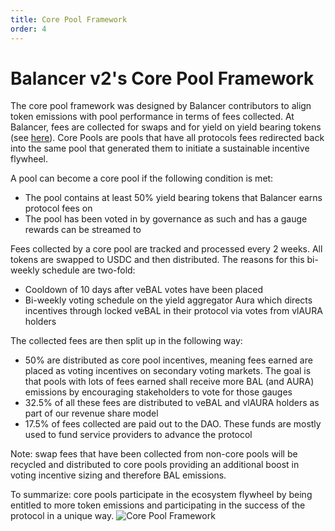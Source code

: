 ```yaml
---
title: Core Pool Framework
order: 4
---
```


# Balancer v2's Core Pool Framework
The core pool framework was designed by Balancer contributors to align token emissions with pool performance in terms of fees collected. At Balancer, fees are collected for swaps and for yield on yield bearing tokens (see [here](https://docs.balancer.fi/concepts/governance/protocol-fees.html#governable-protocol-fees)). Core Pools are pools that have all protocols fees redirected back into the same pool that generated them to initiate a sustainable incentive flywheel.

A pool can become a core pool if the following condition is met:

- The pool contains at least 50% yield bearing tokens that Balancer earns protocol fees on
- The pool has been voted in by governance as such and has a gauge rewards can be streamed to

Fees collected by a core pool are tracked and processed every 2 weeks. All tokens are swapped to USDC and then distributed. The reasons for this bi-weekly schedule are two-fold:

- Cooldown of 10 days after veBAL votes have been placed
- Bi-weekly voting schedule on the yield aggregator Aura which directs incentives through locked veBAL in their protocol via votes from vlAURA holders

The collected fees are then split up in the following way:

- 50% are distributed as core pool incentives, meaning fees earned are placed as voting incentives on secondary voting markets. The goal is that pools with lots of fees earned shall receive more BAL (and AURA) emissions by encouraging stakeholders to vote for those gauges
- 32.5% of all these fees are distributed to veBAL and vlAURA holders as part of our revenue share model
- 17.5% of fees collected are paid out to the DAO. These funds are mostly used to fund service providers to advance the protocol

Note: swap fees that have been collected from non-core pools will be recycled and distributed to core pools providing an additional boost in voting incentive sizing and therefore BAL emissions.

To summarize: core pools participate in the ecosystem flywheel by being entitled to more token emissions and participating in the success of the protocol in a unique way.
![Core Pool Framework](/images/corePoolFramework.png)

